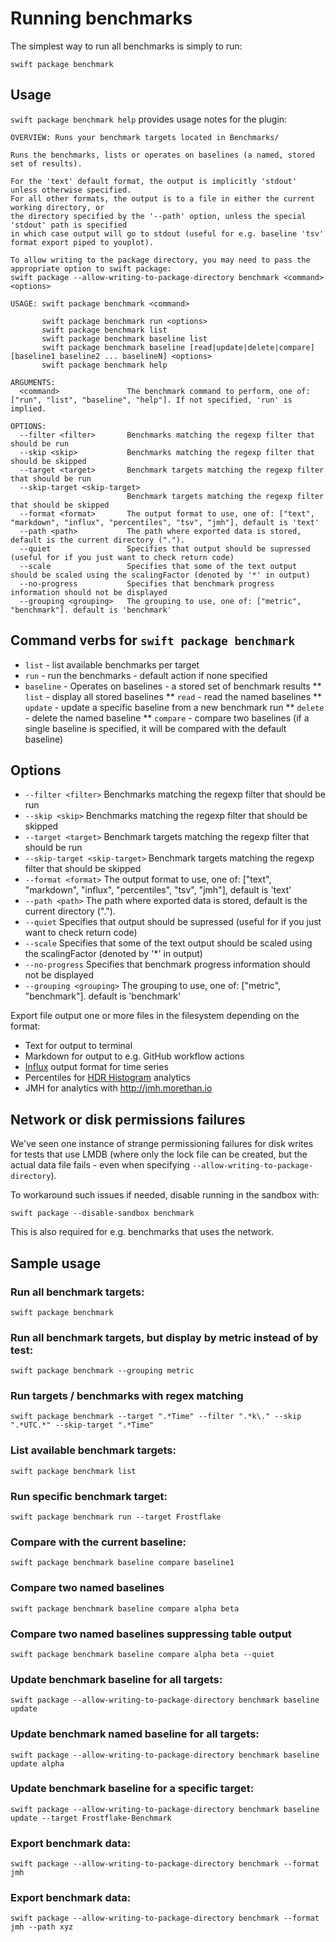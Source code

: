 #  Running benchmarks

The simplest way to run all benchmarks is simply to run:

```
swift package benchmark
```

## Usage

`swift package benchmark help` provides usage notes for the plugin:

```
OVERVIEW: Runs your benchmark targets located in Benchmarks/

Runs the benchmarks, lists or operates on baselines (a named, stored set of results).

For the 'text' default format, the output is implicitly 'stdout' unless otherwise specified.
For all other formats, the output is to a file in either the current working directory, or
the directory specified by the '--path' option, unless the special 'stdout' path is specified
in which case output will go to stdout (useful for e.g. baseline 'tsv' format export piped to youplot).

To allow writing to the package directory, you may need to pass the appropriate option to swift package:
swift package --allow-writing-to-package-directory benchmark <command> <options>

USAGE: swift package benchmark <command>

       swift package benchmark run <options>
       swift package benchmark list
       swift package benchmark baseline list
       swift package benchmark baseline [read|update|delete|compare] [baseline1 baseline2 ... baselineN] <options>
       swift package benchmark help

ARGUMENTS:
  <command>               The benchmark command to perform, one of: ["run", "list", "baseline", "help"]. If not specified, 'run' is implied.

OPTIONS:
  --filter <filter>       Benchmarks matching the regexp filter that should be run
  --skip <skip>           Benchmarks matching the regexp filter that should be skipped
  --target <target>       Benchmark targets matching the regexp filter that should be run
  --skip-target <skip-target>
                          Benchmark targets matching the regexp filter that should be skipped
  --format <format>       The output format to use, one of: ["text", "markdown", "influx", "percentiles", "tsv", "jmh"], default is 'text'
  --path <path>           The path where exported data is stored, default is the current directory ("."). 
  --quiet                 Specifies that output should be supressed (useful for if you just want to check return code)
  --scale                 Specifies that some of the text output should be scaled using the scalingFactor (denoted by '*' in output)
  --no-progress           Specifies that benchmark progress information should not be displayed
  --grouping <grouping>   The grouping to use, one of: ["metric", "benchmark"]. default is 'benchmark'
```

## Command verbs for `swift package benchmark`

* `list` - list available benchmarks per target
* `run` - run the benchmarks - default action if none specified
* `baseline` - Operates on baselines - a stored set of benchmark results
** `list` - display all stored baselines
** `read` - read the named baselines
** `update` - update a specific baseline from a new benchmark run
** `delete` - delete the named baseline
** `compare` - compare two baselines (if a single baseline is specified, it will be compared with the default baseline)

## Options 

* `--filter <filter>`       Benchmarks matching the regexp filter that should be run
* `--skip <skip>`           Benchmarks matching the regexp filter that should be skipped
* `--target <target>`       Benchmark targets matching the regexp filter that should be run
* `--skip-target <skip-target>` Benchmark targets matching the regexp filter that should be skipped
* `--format <format>`       The output format to use, one of: ["text", "markdown", "influx", "percentiles", "tsv", "jmh"], default is 'text'
* `--path <path>`           The path where exported data is stored, default is the current directory ("."). 
* `--quiet`                 Specifies that output should be supressed (useful for if you just want to check return code)
* `--scale`                 Specifies that some of the text output should be scaled using the scalingFactor (denoted by '*' in output)
* `--no-progress`           Specifies that benchmark progress information should not be displayed
* `--grouping <grouping>`   The grouping to use, one of: ["metric", "benchmark"]. default is 'benchmark'

Export file output one or more files in the filesystem depending on the format:
* Text for output to terminal
* Markdown for output to e.g. GitHub workflow actions
* [Influx](https://docs.influxdata.com/influxdb/cloud/write-data/developer-tools/csv) output format for time series
* Percentiles for [HDR Histogram](http://hdrhistogram.github.io/HdrHistogram/plotFiles.html) analytics
* JMH for analytics with http://jmh.morethan.io


## Network or disk permissions failures

We've seen one instance of strange permissioning failures for disk writes for tests that use LMDB (where only the lock file can be created, but the actual data file fails - even when specifying `--allow-writing-to-package-directory`).

To workaround such issues if needed, disable running in the sandbox with:

```
swift package --disable-sandbox benchmark
```

This is also required for e.g. benchmarks that uses the network.

## Sample usage

### Run all benchmark targets:
```
swift package benchmark
```

### Run all benchmark targets, but display by metric instead of by test:
```
swift package benchmark --grouping metric
```
### Run targets / benchmarks with regex matching
```
swift package benchmark --target ".*Time" --filter ".*k\." --skip ".*UTC.*" --skip-target ".*Time"
```

### List available benchmark targets:
```
swift package benchmark list
```

### Run specific benchmark target:
```
swift package benchmark run --target Frostflake
```

### Compare with the current baseline:
```
swift package benchmark baseline compare baseline1
```

### Compare two named baselines
```
swift package benchmark baseline compare alpha beta
```

### Compare two named baselines suppressing table output
```
swift package benchmark baseline compare alpha beta --quiet
```

### Update benchmark baseline for all targets:
```
swift package --allow-writing-to-package-directory benchmark baseline update
```

### Update benchmark named baseline for all targets:
```
swift package --allow-writing-to-package-directory benchmark baseline update alpha
```

### Update benchmark baseline for a specific target:
```
swift package --allow-writing-to-package-directory benchmark baseline update --target Frostflake-Benchmark
```

### Export benchmark data:
```
swift package --allow-writing-to-package-directory benchmark --format jmh 
```

### Export benchmark data:
```
swift package --allow-writing-to-package-directory benchmark --format jmh --path xyz
```
